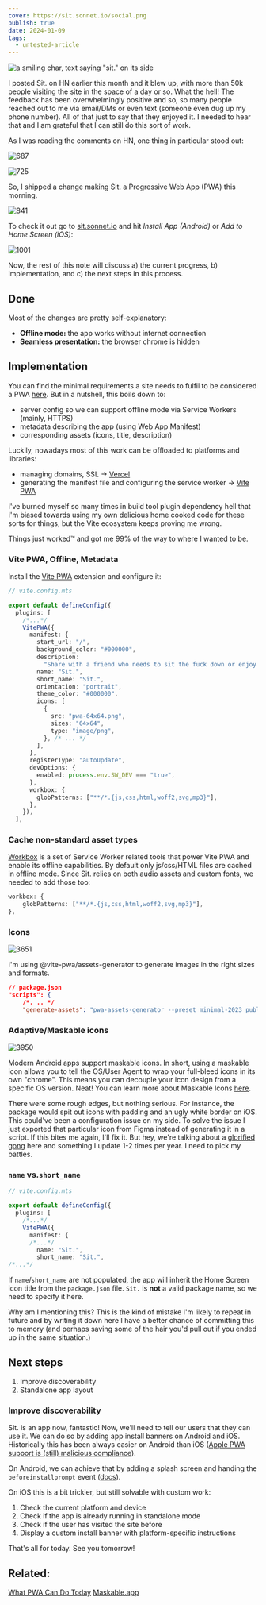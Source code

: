 ```yaml
---
cover: https://sit.sonnet.io/social.png
publish: true
date: 2024-01-09
tags:
  - untested-article
---
```

![a smiling char, text saying "sit." on its side](https://sit.sonnet.io/social.png)

I posted Sit. on HN earlier this month and it blew up, with more than 50k people visiting the site in the space of a day or so. What the hell! The feedback has been overwhelmingly positive and so, so many people reached out to me via email/DMs or even text (someone even dug up my phone number). All of that just to say that they enjoyed it. I needed to hear that and I am grateful that I can still do this sort of work. 

As I was reading the comments on HN, one thing in particular stood out:

![687](Pasted%20image%2020240109121539.png)

![725](Pasted%20image%2020240109121606.png)

So, I shipped a change making Sit. a Progressive Web App (PWA) this morning.

![841](sit-offline-android-ios.webp)

To check it out go to [sit.sonnet.io](https://sit.sonnet.io) and hit *Install App (Android)* or *Add to Home Screen (iOS)*:

![1001](sit-offline-setup.webp)

Now, the rest of this note will discuss a) the current progress, b) implementation, and c) the next steps in this process.

## Done

Most of the changes are pretty self-explanatory:

- **Offline mode:** the app works without internet connection
- **Seamless presentation:** the browser chrome is hidden

## Implementation

You can find the minimal requirements a site needs to fulfil to be considered a PWA [here](https://vite-pwa-org.netlify.app/guide/pwa-minimal-requirements.html#pwa-minimal-requirements). But in a nutshell, this boils down to:

- server config so we can support offline mode via Service Workers (mainly, HTTPS)
- metadata describing the app (using Web App Manifest)
- corresponding assets (icons, title, description)

Luckily, nowadays most of this work can be offloaded to platforms and libraries:

- managing domains, SSL → [Vercel](https://vercel.com)
- generating the manifest file and configuring the service worker → [Vite PWA](https://vite-pwa-org.netlify.app)

 I've burned myself so many times in build tool plugin dependency hell that I'm biased towards using my own delicious home cooked code for these sorts for things, but the Vite ecosystem keeps proving me wrong. 
 
 Things just worked™ and got me 99% of the way to where I wanted to be. 

### Vite PWA, Offline, Metadata

Install the [Vite PWA](https://github.com/vite-pwa/vite-plugin-pwa) extension and configure it:

```ts
// vite.config.mts

export default defineConfig({
  plugins: [
    /*...*/
    VitePWA({
      manifest: {
        start_url: "/",
        background_color: "#000000",
        description:
          "Share with a friend who needs to sit the fuck down or enjoy the experience yourself.",
        name: "Sit.",
        short_name: "Sit.",
        orientation: "portrait",
        theme_color: "#000000",
        icons: [
          {
            src: "pwa-64x64.png",
            sizes: "64x64",
            type: "image/png",
          }, /* ... */
        ],
      },
      registerType: "autoUpdate",
      devOptions: {
        enabled: process.env.SW_DEV === "true",
      },
      workbox: {
        globPatterns: ["**/*.{js,css,html,woff2,svg,mp3}"],
      },
    }),
  ],
```

### Cache non-standard asset types

[Workbox](https://developer.chrome.com/docs/workbox/) is a set of Service Worker related tools that power Vite PWA and enable its offline capabilities. By default only js/css/HTML files are cached in offline mode. Since Sit. relies on both audio assets and custom fonts, we needed to add those too:

```ts
workbox: {
	globPatterns: ["**/*.{js,css,html,woff2,svg,mp3}"],
},
```

### Icons

![3651](sit-offline-figma-icons.webp)

I'm using @vite-pwa/assets-generator to generate images in the right sizes and formats. 

```json
// package.json
"scripts": {
    /*. .. */
    "generate-assets": "pwa-assets-generator --preset minimal-2023 public/app-icon.svg",
```

### Adaptive/Maskable icons

![3950](sit-offline-ios-home-screen.webp)

Modern Android apps support maskable icons. In short, using a maskable icon allows you to tell the OS/User Agent to wrap your full-bleed icons in its own "chrome". This means you can decouple your icon design from a specific OS version. Neat! You can learn more about Maskable Icons [here](https://web.dev/articles/maskable-icon).

There were some rough edges, but nothing serious. For instance, the package would spit out icons with padding and an ugly white border on iOS. This could've been a configuration issue on my side. To solve the issue I just exported that particular icon from Figma instead of generating it in a script. If this bites me again, I'll fix it. But hey, we're talking about a [glorified gong](<../MISS – Make It Stupid, Simple>) here and something I update 1-2 times per year. I need to pick my battles.

### `name` vs.`short_name`

```ts
// vite.config.mts

export default defineConfig({
  plugins: [
    /*...*/
    VitePWA({
      manifest: {
      /*...*/
        name: "Sit.",
        short_name: "Sit.",
/*...*/
```
        
If `name`/`short_name` are not populated, the app will inherit the Home Screen icon title from the `package.json` file. `Sit.` is **not** a valid package name, so we need to specify it here.

Why am I mentioning this? This is the kind of mistake I'm likely to repeat in future and by writing it down here I have a better chance of committing this to memory (and perhaps saving some of the hair you'd pull out if you ended up in the same situation.)


## Next steps

1. Improve discoverability
2. Standalone app layout

### Improve discoverability

Sit. is an app now, fantastic! Now, we'll need to tell our users that they can use it. We can do so by adding app install banners on Android and iOS. Historically this has been always easier on Android than iOS ([Apple PWA support is (still) malicious compliance](<../Apple PWA support is (still) malicious compliance>)).

On Android, we can achieve that by adding a splash screen and handing the `beforeinstallprompt` event ([docs](https://web.dev/articles/customize-install)).

On iOS this is a bit trickier, but still solvable with custom work:

1. Check the current platform and device
2. Check if the app is already running in standalone mode
3. Check if the user has visited the site before
4. Display a custom install banner with platform-specific instructions

That's all for today. See you tomorrow!

## Related:

[What PWA Can Do Today](https://whatpwacando.today)
[Maskable.app](https://maskable.app)
